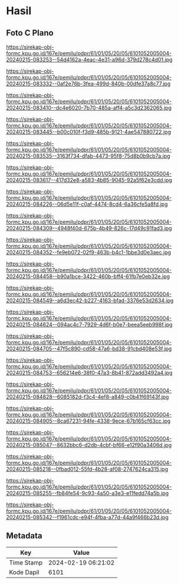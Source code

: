 # Hasil

## Foto C Plano

https://sirekap-obj-formc.kpu.go.id/167e/pemilu/pdpr/61/01/05/20/05/6101052005004-20240215-083253--54d4162a-4eac-4e31-a96d-379d278c4d01.jpg

https://sirekap-obj-formc.kpu.go.id/167e/pemilu/pdpr/61/01/05/20/05/6101052005004-20240215-083332--0af2e76b-3fea-499d-840b-00dfe37a8c77.jpg

https://sirekap-obj-formc.kpu.go.id/167e/pemilu/pdpr/61/01/05/20/05/6101052005004-20240215-083410--dc4e6020-7b70-485a-aff4-a5c3d2362065.jpg

https://sirekap-obj-formc.kpu.go.id/167e/pemilu/pdpr/61/01/05/20/05/6101052005004-20240215-083445--b00c010f-f3d9-485b-9121-4ae547880722.jpg

https://sirekap-obj-formc.kpu.go.id/167e/pemilu/pdpr/61/01/05/20/05/6101052005004-20240215-083535--3163f734-dfab-4473-95f8-75d8b0b9cb7a.jpg

https://sirekap-obj-formc.kpu.go.id/167e/pemilu/pdpr/61/01/05/20/05/6101052005004-20240215-083617--417d32e8-a583-4b85-9045-92a5f62e3cdd.jpg

https://sirekap-obj-formc.kpu.go.id/167e/pemilu/pdpr/61/01/05/20/05/6101052005004-20240215-084226--06d5e11f-c0af-4474-8cd4-6a36cfe5a8fd.jpg

https://sirekap-obj-formc.kpu.go.id/167e/pemilu/pdpr/61/01/05/20/05/6101052005004-20240215-084309--4948f40d-675b-4b49-826c-17d49c91fad3.jpg

https://sirekap-obj-formc.kpu.go.id/167e/pemilu/pdpr/61/01/05/20/05/6101052005004-20240215-084352--fe9eb072-02f9-463b-b4c1-1bbe3d0e3aec.jpg

https://sirekap-obj-formc.kpu.go.id/167e/pemilu/pdpr/61/01/05/20/05/6101052005004-20240215-084458--b90a1bce-3422-460b-bff4-61fb7e0eb32e.jpg

https://sirekap-obj-formc.kpu.go.id/167e/pemilu/pdpr/61/01/05/20/05/6101052005004-20240215-084549--a6d3ec42-b227-4163-bfad-3376e53d2634.jpg

https://sirekap-obj-formc.kpu.go.id/167e/pemilu/pdpr/61/01/05/20/05/6101052005004-20240215-084624--094ac4c7-7929-4d6f-b0e7-beea5eeb998f.jpg

https://sirekap-obj-formc.kpu.go.id/167e/pemilu/pdpr/61/01/05/20/05/6101052005004-20240215-084705--47f5c890-cd58-47a6-bd38-91cbd408e53f.jpg

https://sirekap-obj-formc.kpu.go.id/167e/pemilu/pdpr/61/01/05/20/05/6101052005004-20240215-084753--656214e6-38f0-47a3-8b41-872add3492a4.jpg

https://sirekap-obj-formc.kpu.go.id/167e/pemilu/pdpr/61/01/05/20/05/6101052005004-20240215-084828--6085182d-f3c4-4ef8-a849-c0b41f69143f.jpg

https://sirekap-obj-formc.kpu.go.id/167e/pemilu/pdpr/61/01/05/20/05/6101052005004-20240215-084905--8ca67231-94fe-4338-9ece-67b165cf63cc.jpg

https://sirekap-obj-formc.kpu.go.id/167e/pemilu/pdpr/61/01/05/20/05/6101052005004-20240215-085047--8632bbc6-d2db-4cbf-bf66-e12f90a3406d.jpg

https://sirekap-obj-formc.kpu.go.id/167e/pemilu/pdpr/61/01/05/20/05/6101052005004-20240215-085218--0fbad012-55fd-4b28-af08-2747624ca315.jpg

https://sirekap-obj-formc.kpu.go.id/167e/pemilu/pdpr/61/01/05/20/05/6101052005004-20240215-085255--fb84fe54-9c93-4a50-a3e3-e11fedd74a5b.jpg

https://sirekap-obj-formc.kpu.go.id/167e/pemilu/pdpr/61/01/05/20/05/6101052005004-20240215-085342--f1961cdc-e94f-4fba-a77d-44a9f466b23d.jpg


## Metadata

| Key        | Value               |
| ---------- | ------------------- |
| Time Stamp | 2024-02-19 06:21:02 |
| Kode Dapil | 6101                |



